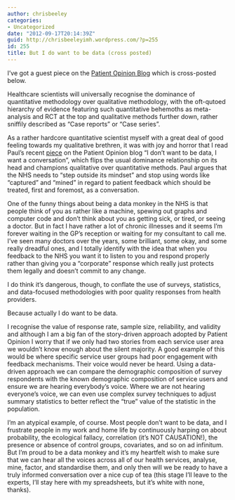 ```yaml
---
author: chrisbeeley
categories:
- Uncategorized
date: "2012-09-17T20:14:39Z"
guid: http://chrisbeeleyimh.wordpress.com/?p=255
id: 255
title: But I do want to be data (cross posted)
---
```


I’ve got a guest piece on the [Patient Opinion Blog](https://www.patientopinion.org.uk/blog/post/2012/09/17/guest-blog-but-i-do-want-to-be-data.aspx) which is cross-posted below.

Healthcare scientists will universally recognise the dominance of quantitative methodology over qualitative methodology, with the oft-qutoed hierarchy of evidence featuring such quantitative behemoths as meta-analysis and RCT at the top and qualitative methods further down, rather sniffily described as “Case reports” or “Case series”.

As a rather hardcore quantitative scientist myself with a great deal of good feeling towards my qualitative brethren, it was with joy and horror that I read Paul’s recent [piece](//www.patientopinion.org.uk/blog/post/2012/07/06/i-done28099t-want-to-be-data-i-want-a-conversation.aspx”) on the Patient Opinion blog “I don’t want to be data, I want a conversation”, which flips the usual dominance relationship on its head and champions qualitative over quantitative methods. Paul argues that the NHS needs to “step outside its mindset” and stop using words like “captured” and “mined” in regard to patient feedback which should be treated, first and foremost, as a conversation.

One of the funny things about being a data monkey in the NHS is that people think of you as rather like a machine, spewing out graphs and computer code and don’t think about you as getting sick, or tired, or seeing a doctor. But in fact I have rather a lot of chronic illnesses and it seems I’m forever waiting in the GP’s reception or waiting for my consultant to call me. I’ve seen many doctors over the years, some brilliant, some okay, and some really dreadful ones, and I totally identify with the idea that when you feedback to the NHS you want it to listen to you and respond properly rather than giving you a “corporate” response which really just protects them legally and doesn’t commit to any change.

I do think it’s dangerous, though, to conflate the use of surveys, statistics, and data-focused methodologies with poor quality responses from health providers.

Because actually I do want to be data.

I recognise the value of response rate, sample size, reliability, and validity and although I am a big fan of the story-driven approach adopted by Patient Opinion I worry that if we only had two stories from each service user area we wouldn’t know enough about the silent majority. A good example of this would be where specific service user groups had poor engagement with feedback mechanisms. Their voice would never be heard. Using a data-driven approach we can compare the demographic composition of survey respondents with the known demographic composition of service users and ensure we are hearing everybody’s voice. Where we are not hearing everyone’s voice, we can even use complex survey techniques to adjust summary statistics to better reflect the “true” value of the statistic in the population.

I’m an atypical example, of course. Most people don’t want to be data, and I frustrate people in my work and home life by continuously harping on about probability, the ecological fallacy, correlation (it’s NOT CAUSATION!), the presence or absence of control groups, covariates, and so on ad infinitum. But I’m proud to be a data monkey and it’s my heartfelt wish to make sure that we can hear all the voices across all of our health services, analyse, mine, factor, and standardise them, and only then will we be ready to have a truly informed conversation over a nice cup of tea (this stage I’ll leave to the experts, I’ll stay here with my spreadsheets, but it’s white with none, thanks).